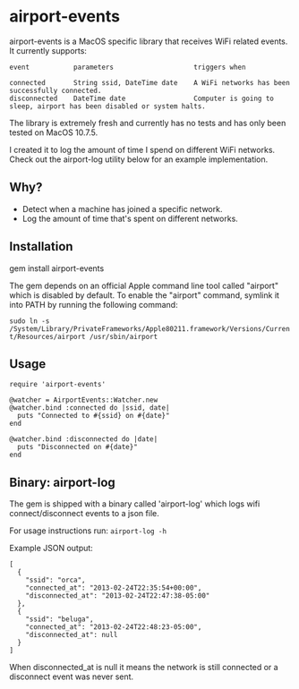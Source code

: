 airport-events
==============

airport-events is a MacOS specific library that receives WiFi related events. It currently supports:

```
event           parameters                    triggers when

connected       String ssid, DateTime date    A WiFi networks has been successfully connected.
disconnected    DateTime date                 Computer is going to sleep, airport has been disabled or system halts. 
```

The library is extremely fresh and currently has no tests and has only been tested on MacOS 10.7.5.

I created it to log the amount of time I spend on different WiFi networks. Check out the airport-log utility below for an example implementation.

Why?
-------------

* Detect when a machine has joined a specific network. 
* Log the amount of time that's spent on different networks.

Installation
------------
gem install airport-events

The gem depends on an official Apple command line tool called "airport" which is disabled by default. To enable the "airport" command, symlink it into PATH by running the following command: 

``
sudo ln -s /System/Library/PrivateFrameworks/Apple80211.framework/Versions/Current/Resources/airport /usr/sbin/airport
``

Usage
-----

```
require 'airport-events'

@watcher = AirportEvents::Watcher.new
@watcher.bind :connected do |ssid, date|
  puts "Connected to #{ssid} on #{date}"
end

@watcher.bind :disconnected do |date|
  puts "Disconnected on #{date}"
end

```

Binary: airport-log
-----------

The gem is shipped with a binary called 'airport-log' which logs wifi connect/disconnect events to a json file.

For usage instructions run:
``airport-log -h``

Example JSON output:

```
[
  {
    "ssid": "orca",
    "connected_at": "2013-02-24T22:35:54+00:00",
    "disconnected_at": "2013-02-24T22:47:38-05:00"
  },
  {
    "ssid": "beluga",
    "connected_at": "2013-02-24T22:48:23-05:00",
    "disconnected_at": null
  }
]
```

When disconnected_at is null it means the network is still connected or a disconnect event was never sent.
